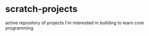 # scratch-projects
active repository of projects I'm interested in building to learn core programming
